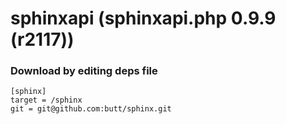 # sphinxapi (sphinxapi.php 0.9.9 (r2117))

### Download by editing deps file

    [sphinx]
	target = /sphinx
	git = git@github.com:butt/sphinx.git
